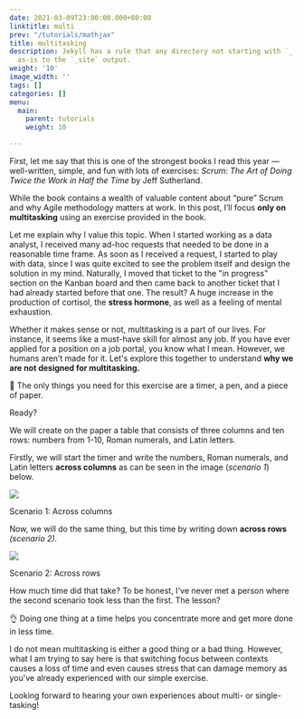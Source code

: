 ```yaml
---
date: 2021-03-09T23:00:00.000+00:00
linktitle: multi
prev: "/tutorials/mathjax"
title: multitasking
description: Jekyll has a rule that any directory not starting with `_` will be copied
  as-is to the `_site` output.
weight: '10'
image_width: ''
tags: []
categories: []
menu:
  main:
    parent: tutorials
    weight: 10

---
```

First, let me say that this is one of the strongest books I read this year — well-written, simple, and fun with lots of exercises: _Scrum: The Art of Doing Twice the Work in Half the Time_ by Jeff Sutherland.

While the book contains a wealth of valuable content about “pure” Scrum and why Agile methodology matters at work. In this post, I’ll focus **only on multitasking** using an exercise provided in the book.

Let me explain why I value this topic. When I started working as a data analyst, I received many ad-hoc requests that needed to be done in a reasonable time frame. As soon as I received a request, I started to play with data, since I was quite excited to see the problem itself and design the solution in my mind. Naturally, I moved that ticket to the "in progress" section on the Kanban board and then came back to another ticket that I had already started before that one. The result? A huge increase in the production of cortisol, the **stress hormone**, as well as a feeling of mental exhaustion.

Whether it makes sense or not, multitasking is a part of our lives. For instance, it seems like a must-have skill for almost any job. If you have ever applied for a position on a job portal, you know what I mean. However, we humans aren’t made for it. Let's explore this together to understand **why we are not designed for multitasking.**

📎 The only things you need for this exercise are a timer, a pen, and a piece of paper.

Ready?

We will create on the paper a table that consists of three columns and ten rows: numbers from 1-10, Roman numerals, and Latin letters.

Firstly, we will start the timer and write the numbers, Roman numerals, and Latin letters **across columns** as can be seen in the image (_scenario 1_) below.

![](/uploads/across_column.png)

Scenario 1: Across columns

Now, we will do the same thing, but this time by writing down **across rows** _(scenario 2)._

![](/uploads/across_rows.png)

Scenario 2: Across rows

How much time did that take? To be honest, I've never met a person where the second scenario took less than the first. The lesson?

👌 Doing one thing at a time helps you concentrate more and get more done in less time.

I do not mean multitasking is either a good thing or a bad thing. However, what I am trying to say here is that switching focus between contexts causes a loss of time and even causes stress that can damage memory as you've already experienced with our simple exercise.

Looking forward to hearing your own experiences about multi- or single-tasking!